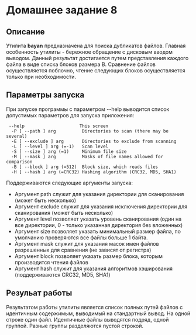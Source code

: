 # Домашнее задание 8

## Описание

Утилита **bayan** предназначена для поиска дубликатов файлов. Главная особенность утилиты - бережное обращение с дисковым вводом выводом. Данный результат достигается путем представления каждого файла в виде списка блоков размера B. Сравнение файлов осуществляется поблочно, чтение следующих блоков осуществляется только при необходимости.



## Параметры запуска

При запуске программы c параметром --help выводится список допустимых параметров для запуска приложения:

```
 --help                     This screen
  -P [ --path ] arg          Directories to scan (there may be several)
  -E [ --exclude ] arg       Directories to exclude from scanning
  -L [ --level ] arg (=-1)   Scan level
  -S [ --size ] arg (=1)     Minimum file size
  -M [ --mask ] arg          Masks of file names allowed for comparison
  -B [ --block ] arg (=512)  Block size, which reads files
  -H [ --hash ] arg (=CRC32) Hashing algorithm (CRC32, MD5, SHA1)
```

Поддерживаются следующие аргументы запуска:
- Аргумент path служит для указания директории для сканирования (может быть несколько)
- Аргумент exclude служит для указания исключения директории для сканирования (может быть несколько)
- Аргумент level позволяет указать уровень сканирования (один на все директории, 0 - только указанная директория без вложенных)
- Аргумент size позволяет указать минимальный размер файла, по умолчанию проверяются все файлы больше 1 байта.
- Аргумент mask служит для указания масок имен файлов разрешенных для сравнения (не зависят от регистра)
- Аргумент block позволяет указать размер блока, которым производится чтения файлов
- Аргумент hash служит для указания алгоритмов хэширования (поддерживаются CRC32, MD5, SHA1)



## Резульат работы

Результатом работы утилиты является список полных путей файлов с идентичным содержимым, выводимый на стандартный вывод. На одной строке один файл. Идентичные файлы выводятся подряд, одной группой. Разные группы разделяются пустой строкой.
